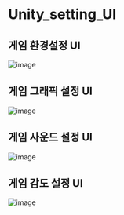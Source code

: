 # Unity_setting_UI

## 게임 환경설정 UI
![image](result/Preferences.png)

## 게임 그래픽 설정 UI
![image](result/Preferences.png)

## 게임 사운드 설정 UI
![image](result/Preferences.png)

## 게임 감도 설정 UI
![image](result/Preferences.png)
